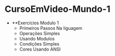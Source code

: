 # CursoEmVideo-Mundo-1
- **Exercícios Modulo 1 
  - Primeiros Passos Na liguagem
  - Operações Simples
  - Usando Modulos
  - Condições Simples
  - Cores Usando ANSI
